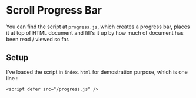 # Scroll Progress Bar

You can find the script at `progress.js`, which creates a progress bar, places it at top of HTML document and fill's it up by how much of document has been read / viewed so far.

## Setup 

I've loaded the script in `index.html` for demostration purpose, which is one line : 

```
<script defer src="/progress.js" />
```

